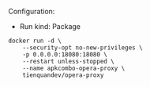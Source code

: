 Configuration:

* Run kind: Package
```shell
docker run -d \
    --security-opt no-new-privileges \
    -p 0.0.0.0:18080:18080 \
    --restart unless-stopped \
    --name apkcombo-opera-proxy \
    tienquandev/opera-proxy
```